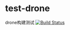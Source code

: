 # test-drone

drone构建测试
[![Build Status](https://drone.alibt.top/api/badges/cyyjs/test-drone/status.svg)](https://drone.alibt.top/cyyjs/test-drone)